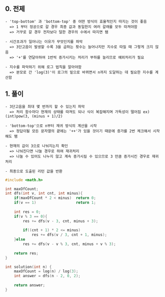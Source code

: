   ## 0. 전제
    - 'top-bottom' 과 'bottom-top' 중 어떤 방식이 효율적인지 따지는 것이 좋음
      => 1 부터 정공으로 갈 경우 최종 값과 동일한지 여러 갈래를 모두 따져야함
      => 거꾸로 갈 경우 전자보다 덜한 경우의 수에서 따지면 됌
    
    - 시간초과가 일어나는 이유가 무엇인지를 파악
      => 3단고음이 발생할 수록 3을 곱하는 횟수는 늘어나지만 지수로 따질 때 그렇게 크지 않음
      => '+'를 연달아하여 1번씩 증가시키는 처리가 부하를 늘리므로 예외처리가 필요
      
    - 지수를 파악하기 위해 로그 법칙을 알아야함
      => 분모로 간 'log(3)'이 로그의 밑으로 바뀌면서 n까지 도달하는 데 필요한 지수를 계산함
      
  ## 1. 풀이
    - 3단고음을 최대 몇 번까지 할 수 있는지 파악
      => 처리 함수마다 현재의 상태를 따져도 되나 식이 복잡해지며 가독성이 떨어짐 ex) (int)pow(3, (minus + 1)/2)
      
    - 'bottom-top'으로 n부터 재귀 방식의 계산을 시작
      => 정답이될 모든 문자열의 끝에는 '++'가 있을 것이기 때문에 증가를 2번 체크해서 시작해도 됌
      
    - 현재의 값이 3으로 나눠지는지 확인
      => 나눠진다면 나눌 경우로 하여 재귀처리
      => 나눌 수 있어도 나누지 않고 계속 증가시킬 수 있으므로 3 만큼 증가시킨 경우로 재귀처리
      
    - 최종으로 도출된 리턴 값을 반환
    
```c++
#include <math.h>

int maxOfCount;
int dfs(int v, int cnt, int minus){
    if(maxOfCount * 2 < minus)  return 0;
    if(v == 1)                  return 1;
    
    int res = 0;    
    if(v % 3 == 0){
        res += dfs(v - 3, cnt, minus + 3);
        
        if((cnt + 1) * 2 <= minus)  
            res += dfs(v / 3, cnt + 1, minus);
    }else
        res += dfs(v - v % 3, cnt, minus + v % 3);
    
    return res;
}

int solution(int n) {
    maxOfCount = log(n) / log(3);
    int answer = dfs(n - 2, 0, 2);
    
    return answer;
}
```
